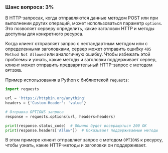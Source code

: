 ### Шанс вопроса: 3%

В HTTP-запросах, когда отправляются данные методом POST или при выполнении других операций, может использоваться параметр `options`. Это позволяет серверу определить, какие заголовки HTTP и методы доступны для конкретного ресурса. 

Когда клиент отправляет запрос с нестандартным методом или с определенными заголовками, сервер может отправить ошибку `405 Method Not Allowed` или аналогичную ошибку. Чтобы избежать этой проблемы и узнать, какие методы и заголовки поддерживает сервер, клиент может отправить предварительный HTTP-запрос с методом `OPTIONS`.

Пример использования в Python с библиотекой `requests`:

```python
import requests

url = 'https://httpbin.org/anything'
headers = {'Custom-Header': 'value'}

# Отправка OPTIONS запроса
response = requests.options(url, headers=headers)

print(response.status_code)  # Обычно будет возвращаться 200 OK
print(response.headers['Allow'])  # Показывает поддерживаемые методы
```

В этом примере клиент отправляет запрос с методом `OPTIONS` к ресурсу, чтобы узнать, какие HTTP-методы и заголовки он поддерживает.